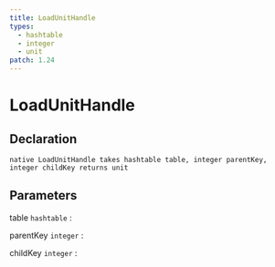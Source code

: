 ```yaml
---
title: LoadUnitHandle
types:
  - hashtable
  - integer
  - unit
patch: 1.24
---
```


# LoadUnitHandle

## Declaration

```jass
native LoadUnitHandle takes hashtable table, integer parentKey, integer childKey returns unit
```

## Parameters
table `hashtable`
: 

parentKey `integer`
: 

childKey `integer`
: 

